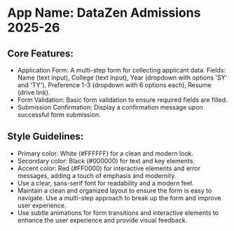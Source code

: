 # **App Name**: DataZen Admissions 2025-26

## Core Features:

- Application Form: A multi-step form for collecting applicant data. Fields: Name (text input), College (text input), Year (dropdown with options 'SY' and 'TY'), Preference 1-3 (dropdown with 6 options each), Resume (drive link).
- Form Validation: Basic form validation to ensure required fields are filled.
- Submission Confirmation: Display a confirmation message upon successful form submission.

## Style Guidelines:

- Primary color: White (#FFFFFF) for a clean and modern look.
- Secondary color: Black (#000000) for text and key elements.
- Accent color: Red (#FF0000) for interactive elements and error messages, adding a touch of emphasis and modernity.
- Use a clear, sans-serif font for readability and a modern feel.
- Maintain a clean and organized layout to ensure the form is easy to navigate. Use a multi-step approach to break up the form and improve user experience.
- Use subtle animations for form transitions and interactive elements to enhance the user experience and provide visual feedback.